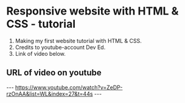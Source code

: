 # Responsive website with HTML & CSS - tutorial

1. Making my first website tutorial with HTML & CSS.
2. Credits to youtube-account Dev Ed.
3. Link of video below.

## URL of video on youtube

--- https://www.youtube.com/watch?v=ZeDP-rzOnAA&list=WL&index=27&t=44s ---
